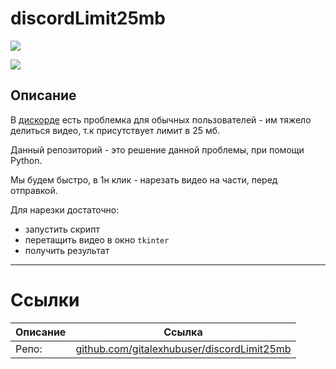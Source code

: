 # discordLimit25mb

![](https://i.imgur.com/bGnhrGR.png)

![](https://i.imgur.com/ZR94TDk.png)

## Описание

В [дискорде](https://discord.gg/Jgmf7AJ) есть проблемка для обычных пользователей - им тяжело делиться видео, т.к присутствует лимит в 25 мб.

Данный репозиторий - это решение данной проблемы, при помощи Python.

Мы будем быстро, в 1н клик - нарезать видео на части, перед отправкой.

Для нарезки достаточно:
- запустить скрипт
- перетащить видео в окно `tkinter`
- получить результат

---

# Ссылки
| Описание | Ссылка |
| ------ | ------ |
Репо: | [github.com/gitalexhubuser/discordLimit25mb](https://github.com/gitalexhubuser/discordLimit25mb)

